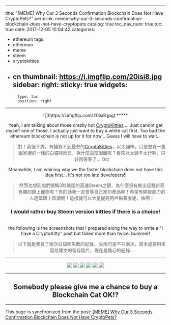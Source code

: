 
---
title: "[MEME] Why Our 3 Seconds Confirmation Blockchain Does Not Have CryptoPets?"
permlink: meme-why-our-3-seconds-confirmation-blockchain-does-not-have-cryptopets
catalog: true
toc_nav_num: true
toc: true
date: 2017-12-05 10:04:42
categories:
- ethereum
tags:
- ethereum
- meme
- steem
- cryptokitties
- cn
thumbnail: https://i.imgflip.com/20isi8.jpg
sidebar:
    right:
        sticky: true
widgets:
    -
        type: toc
        position: right
---


<center>
![](https://i.imgflip.com/20isi8.jpg)
*****

Yeah, I am talking about those crazily hot [CryptoKitties](https://www.cryptokitties.co/) ... Just cannot get myself one of those. I actually just want to buy a white cat first. Too bad the ethereum blockchain is not up for it for now... Guess I will have to wait... 

>對！我很不爽，有錢買不到最夯的[CryptoKitties](https://www.cryptokitties.co/)，以太貓咪。只是想買一隻跟家裡的一樣的白貓咪而已，為什麼這麼困難呢？看來以太鏈不太行啊，只好再等等了... Orz

Meanwhile, I am whining why we the faster blockchain does not have this idea first... It's not too late developers!! 

>然而也想到咱們號稱3秒確認的高速Steem之鏈，為什麼沒有推出這種新奇有趣的鏈上寵物呢？有的話我一定會等自己家的產品啊！希望有開發能力的人趕緊跟上風潮啊！這樣就可以大量提高用戶黏著度呢，快啊！

### I would rather buy Steem version kitties if there is a choice!

<br>the following is the screenshots that I prepared along the way to write a "I have a CryptoKitty" post but failed more than twice. bummer!

>以下就是我買了兩次白貓都失敗的紀錄... 失敗可是不只兩次。原本是要用來寫炫耀文的留存圖片，現在是傷心的紀錄... 

****

![](https://steemitimages.com/DQmfCm2VFe31U3K1CBLKptJ2wPjMA6w5Mj3r6CUbpx6kLGq/image.png)
![](https://steemitimages.com/DQmUhqmcEogYuinJoQfPa9oLTm9mgyFPY5AXebtS451nSR5/image.png)
![](https://steemitimages.com/DQmaLHdof5EPgqpMdTpVVjW1yTMju22tV19ZC9Tq3UD9iDW/image.png)
![](https://steemitimages.com/DQmWF5VvYEX8ur2oSXHPm8Yzs5UoTwEwTAq5LF8rzQBfJk9/image.png)
![](https://steemitimages.com/DQmRMJTswBaW9bJLerER9ZwPdd6RUzcNa46koB9iD9Szs1q/image.png)
![](https://steemitimages.com/DQmUKFuSe8CybXTz7cnEXrR3ca1xYPgsduHNA7AN73RrjYx/image.png)

****

## Somebody please give me a chance to buy a Blockchain Cat OK!?

</center>

- - -

This page is synchronized from the post: [[MEME] Why Our 3 Seconds Confirmation Blockchain Does Not Have CryptoPets?](https://steemit.com/@deanliu/meme-why-our-3-seconds-confirmation-blockchain-does-not-have-cryptopets)
